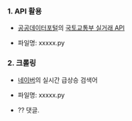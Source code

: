 ### 1. API 활용

 * [공공데이터포털](https://www.data.go.kr/)의 [국토교통부 실거래 API](https://www.data.go.kr/dataset/3050988/openapi.do)
  - 파일명: xxxxx.py
 
### 2. 크롤링

 * [네이버](https://www.naver.com/)의 실시간 급상승 검색어
  - 파일명: xxxxx.py
 * ?? 댓글.
